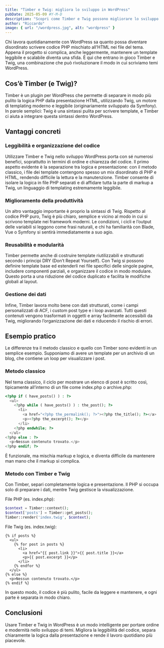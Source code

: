 ```yaml
---
title: "Timber e Twig: migliora lo sviluppo in WordPress"
pubDate: 2025-05-09 #Y-M-D
description: "Scopri come Timber e Twig possono migliorare lo sviluppo in WordPress, offrendo una maggiore flessibilità e produttività."
author: "Riccardo"
image: { url: "/wordpress.jpg", alt: "wordpress" }
---
```


Chi lavora quotidianamente con WordPress sa quanto possa diventare disordinato scrivere codice PHP mischiato all’HTML nei file del tema. Appena il progetto si complica, anche leggermente, mantenere un template leggibile e scalabile diventa una sfida. È qui che entrano in gioco Timber e Twig, una combinazione che può rivoluzionare il modo in cui scriviamo temi WordPress.

## Cos’è Timber (e Twig)?

Timber è un plugin per WordPress che permette di separare in modo più pulito la logica PHP dalla presentazione HTML, utilizzando Twig, un motore di templating moderno e leggibile (originariamente sviluppato da Symfony). In parole semplici: Twig è una sintassi pulita per scrivere template, e Timber ci aiuta a integrare questa sintassi dentro WordPress.

## Vantaggi concreti

### Leggibilità e organizzazione del codice
Utilizzare Timber e Twig nello sviluppo WordPress porta con sé numerosi benefici, soprattutto in termini di ordine e chiarezza del codice. Il primo aspetto evidente è la separazione tra logica e presentazione: con il metodo classico, i file dei template contengono spesso un mix disordinato di PHP e HTML, rendendo difficile la lettura e la manutenzione. Timber consente di isolare la logica in file PHP separati e di affidare tutta la parte di markup a Twig, un linguaggio di templating estremamente leggibile.

### Miglioramento della produttività
Un altro vantaggio importante è proprio la sintassi di Twig. Rispetto al codice PHP puro, Twig è più chiaro, semplice e vicino al modo in cui si scrivono template nei framework moderni. Le condizioni, i cicli e l’output delle variabili si leggono come frasi naturali, e chi ha familiarità con Blade, Vue o Symfony si sentirà immediatamente a suo agio.

### Reusabilità e modularità
Timber permette anche di costruire template riutilizzabili e strutturati secondo i principi DRY (Don’t Repeat Yourself). Con Twig si possono definire template base ed estenderli nei file specifici delle singole pagine, includere componenti parziali, e organizzare il codice in modo modulare. Questo porta a una riduzione del codice duplicato e facilita le modifiche globali al layout.

### Gestione dei dati
Infine, Timber lavora molto bene con dati strutturati, come i campi personalizzati di ACF, i custom post type e i loop avanzati. Tutti questi contenuti vengono trasformati in oggetti e array facilmente accessibili da Twig, migliorando l’organizzazione dei dati e riducendo il rischio di errori.

## Esempio pratico

Le differenze tra il metodo classico e quello con Timber sono evidenti in un semplice esempio. Supponiamo di avere un template per un archivio di un blog, che contiene un loop per visualizzare i post. 

### Metodo classico
Nel tema classico, il ciclo per mostrare un elenco di post è scritto così, tipicamente all’interno di un file come index.php o archive.php:
```php
<?php if ( have_posts() ) : ?>
  <ul>
    <?php while ( have_posts() ) : the_post(); ?>
      <li>
        <a href="<?php the_permalink(); ?>"><?php the_title(); ?></a>
        <p><?php the_excerpt(); ?></p>
      </li>
    <?php endwhile; ?>
  </ul>
<?php else : ?>
  <p>Nessun contenuto trovato.</p>
<?php endif; ?>
```
È funzionale, ma mischia markup e logica, e diventa difficile da mantenere man mano che il markup si complica.

### Metodo con Timber e Twig
Con Timber, separi completamente logica e presentazione. Il PHP si occupa solo di preparare i dati, mentre Twig gestisce la visualizzazione. 

File PHP (es. index.php):
```php
$context = Timber::context();
$context['posts'] = Timber::get_posts();
Timber::render('index.twig', $context);
```
File Twig (es. index.twig):
```twig
{% if posts %}
  <ul>
    {% for post in posts %}
      <li>
        <a href="{{ post.link }}">{{ post.title }}</a>
        <p>{{ post.excerpt }}</p>
      </li>
    {% endfor %}
  </ul>
{% else %}
  <p>Nessun contenuto trovato.</p>
{% endif %}
```
In questo modo, il codice è più pulito, facile da leggere e mantenere, e ogni parte è separata in modo chiaro.


## Conclusioni

Usare Timber e Twig in WordPress è un modo intelligente per portare ordine e modernità nello sviluppo di temi. Migliora la leggibilità del codice, separa chiaramente la logica dalla presentazione e rende il lavoro quotidiano più piacevole.